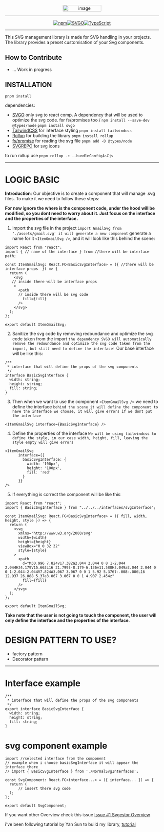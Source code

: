 <div style="display: flex; justify-content: center;" align="center">
  <img src="https://github.com/user-attachments/assets/20d04a80-a585-47f9-b68b-7736e2350ee8" alt="image" style="width: 50%; max-width: 300px;">
</div>

---

<div style="display: flex; justify-content: center;" align="center">
  <a href="https://www.npmjs.com/package/npm">
    <img src="https://img.shields.io/badge/npm-v10.8.3-blue" alt="npm">
  </a>
  <a href="https://www.npmjs.com/package/svgo">
    <img src="https://img.shields.io/badge/SVGO-v3.3.2-brightgreen" alt="SVGO">
  </a>
  <a href="https://www.npmjs.com/package/typescript">
    <img src="https://img.shields.io/badge/TypeScript-v5.6.3-blue" alt="TypeScript">
  </a>
</div>


---

This SVG management library is made for SVG handling in your projects. 
The library provides a preset customisation of your Svg components.

## How to Contribute

- ... Work in progress


## INSTALLATION

``pnpm install``

dependencies:

- [SVGO](https://github.com/svg/svgo) only svg to react comp. A dependency that will be used to optimize the svg code.
  for fs/promises too /
  ``npm install --save-dev @types/node``
  ``pnpm install svgo``
- [TailwindCSS](https://tailwindcss.com/) for interface styling
  ``pnpm install tailwindcss``
- [Rollup](https://rollupjs.org/guide/en/) for building the library
  ``pnpm install rollup``
- [fs/promise](https://nodejs.org/api/fs.html) for reading the svg file
  `pnpm add -D @types/node`
- [SVGREPO](https://www.svgrepo.com/) for svg icons

to run rollup use `pnpm rollup -c --bundleConfigAsCjs` 

---

# LOGIC BASIC

**Introduction**: Our objective is to create a component that will manage .svg files.
To make it we need to follow these steps:

**For now ignore the where is the component code, under the hood will be modified, so you dont need to worry about it. Just focus on the interface and the properties of the interface.**

1. Import the svg file in the project `import GmailSvg from './assets/gmail.svg' it will generate a new component` generate a name for it `<ItemGmailSvg />`, and it will look like this behind the scene:

```tsx
import React from "react";
import { // name of the interface } from //there will be interface path;

const ItemGmailSvg: React.FC<BasicSvgInterface> = ({ //there will be interface props  }) => {
  return (
    <svg
   // inside there will be interface props
    >
      <path
      // inside there will be svg code
        fill={fill}
      />
    </svg>
  );
};

export default ItemGmailSvg;
```

2. Sanitize the svg code by removing redoundance and optimize the svg code taken from the import `the dependency SVGO will automatically remove the redoundance and optimize the svg code taken from the import, but still need to define the interface!`
   Our base interface will be like this:

```tsx
/**
 * interface that will define the props of the svg components
 */
interface BasicSvgInterface {
  width: string;
  height: string;
  fill: string;
}
```

3. Then when we want to use the component `<ItemGmailSvg />` we need to define the interface `behind the scene it will define the component to have the interface we choose, it will give errors if we dont put the interface`

```tsx
<ItemGmailSvg interface={BasicSvgInterface} />
```

4. Define the properties of the interface `We will be using tailwindcss to define the style, in our case width, height, fill, leaving the style empty will give errors`

```tsx
<ItemGmailSvg 
      interface={{
        basicSvgInterface: {
          width: '100px', 
          height: '100px', 
          fill: 'red' 
        }
      }} 
/>
```

5. If everything is correct the component will be like this:

```tsx
import React from "react";
import { BasicSvgInterface } from "../../../interfaces/svgInterface";

const ItemGmailSvg: React.FC<BasicSvgInterface> = ({ fill, width, height, style }) => {
  return (
    <svg
      xmlns="http://www.w3.org/2000/svg"
      width={width}
      height={height}
      viewBox="0 0 32 32"
      style={style}
    >
      <path
        d="M30.996 7.824v17.382a2.044 2.044 0 0 1-2.044 2.044H24.179V15.663L16 21.799l-8.179-6.136v11.588H3.049a2.044 2.044 0 0 1-2.044-2.044V7.824A3.067 3.067 0 0 1 5.92 5.376l-.008-.006L16 12.937 26.088 5.37a3.067 3.067 0 0 1 4.907 2.454z"
        fill={fill}
      />
    </svg>
  );
};

export default ItemGmailSvg;
```

**Take note that the user is not going to touch the component, the user will only define the interface and the properties of the interface.**

# DESIGN PATTERN TO USE?

- factory pattern
- Decorator pattern

---

# Interface example

```tsx
/**
 * interface that will define the props of the svg components
 */
export interface BasicSvgInterface {
  width: string;
  height: string;
  fill: string;
}
```

# svg component example

```tsx
import //selected interface from the component
// example when i choose basicSvgInterface it will appear the interface there
// import { BasicSvgInterface } from './NormalSvgInterfaces';

const SvgComponent: React.FC<interface...> = ({ interface... }) => {
  return (
      // insert there svg code
  );
};

export default SvgComponent;
```

If you want other Overview check this issue [Issue #1 Svgestor Overview](https://github.com/MindfulLearner/svgestor/issues/1)


i've been following tutorial by Yan Sun to build my library, [tutorial](https://blog.logrocket.com/how-to-build-component-library-react-typescript/#setting-up-development-environment)
